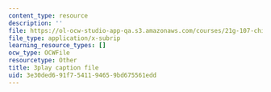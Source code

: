 ```yaml
---
content_type: resource
description: ''
file: https://ol-ocw-studio-app-qa.s3.amazonaws.com/courses/21g-107-chinese-i-streamlined-fall-2014/3e30ded691f7541194659bd675561edd_bH4L4Nv_PeA.vtt
file_type: application/x-subrip
learning_resource_types: []
ocw_type: OCWFile
resourcetype: Other
title: 3play caption file
uid: 3e30ded6-91f7-5411-9465-9bd675561edd
---
```

